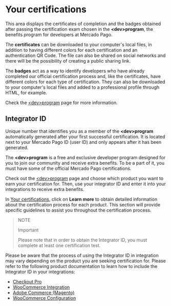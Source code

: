 # Your certifications
 
This area displays the certificates of completion and the badges obtained after passing the certification exam chosen in the **&lt;dev&gt;program**, the benefits program for developers at Mercado Pago.
 
The **certificates** can be downloaded to your computer's local files, in addition to having different colors for each certification and an authentication QR Code. The file can also be shared on social networks and there will be the possibility of creating a public sharing link.
 
The **badges** act as a way to identify developers who have already completed our official certification process and, like the certificates, have different colors for each type of certification. They can also be downloaded to your computer's local files and added to a professional profile through HTML, for example.
 
Check the [&lt;dev&gt;program](/developers/en/developer-program) page for more information.

## Integrator ID
 
Unique number that identifies you as a member of the **&lt;dev&gt;program** automatically generated after your first successful certification. It is located next to your Mercado Pago ID (user ID) and only appears after it has been generated.
 
The **&lt;dev&gt;program** is a free and exclusive developer program designed for you to join our community and receive extra benefits. To be a part of it, you must have some of the official Mercado Pago certifications.
 
Check out the [&lt;dev&gt;program](/developers/en/developer-program) page and choose which product you want to earn your certification for. Then, use your integrator ID and enter it into your integrations to receive extra benefits.

In [Your certifications](/developers/panel/developer-program), click on **Learn more** to obtain detailed information about the certification process for each product. This section will provide specific guidelines to assist you throughout the certification process.

> NOTE
>
> Important
>
> Please note that in order to obtain the Integrator ID, you must complete at least one certification test.

Please be aware that the process of using the Integrator ID in integration may vary depending on the product you are seeking certification for. Please refer to the following product documentation to learn how to include the Integrator ID in your integrations:

   - [Checkout Pro](/developers/en/docs/checkout-pro/additional-content/integration-metrics)
   - [WooCommerce Integration](/developers/en/docs/woocommerce/integration-configuration/plugin-configuration)
   - [Adobe Commerce (Magento)](/developers/en/docs/additional-content/integration-metrics)
   - [WooCommerce Configuration](/developers/en/docs/woocommerce/integration-configuration/plugin-configuration)